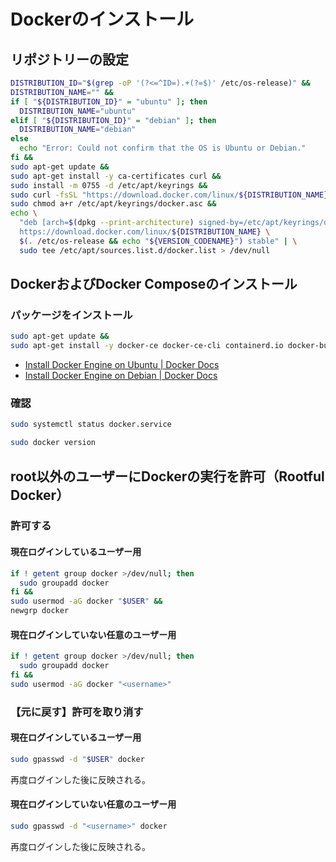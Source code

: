 # Dockerのインストール
## リポジトリーの設定
```sh
DISTRIBUTION_ID="$(grep -oP '(?<=^ID=).+(?=$)' /etc/os-release)" &&
DISTRIBUTION_NAME="" &&
if [ "${DISTRIBUTION_ID}" = "ubuntu" ]; then
  DISTRIBUTION_NAME="ubuntu"
elif [ "${DISTRIBUTION_ID}" = "debian" ]; then
  DISTRIBUTION_NAME="debian"
else
  echo "Error: Could not confirm that the OS is Ubuntu or Debian."
fi &&
sudo apt-get update &&
sudo apt-get install -y ca-certificates curl &&
sudo install -m 0755 -d /etc/apt/keyrings &&
sudo curl -fsSL "https://download.docker.com/linux/${DISTRIBUTION_NAME}/gpg" -o /etc/apt/keyrings/docker.asc &&
sudo chmod a+r /etc/apt/keyrings/docker.asc &&
echo \
  "deb [arch=$(dpkg --print-architecture) signed-by=/etc/apt/keyrings/docker.asc] \
  https://download.docker.com/linux/${DISTRIBUTION_NAME} \
  $(. /etc/os-release && echo "${VERSION_CODENAME}") stable" | \
  sudo tee /etc/apt/sources.list.d/docker.list > /dev/null
```

## DockerおよびDocker Composeのインストール
### パッケージをインストール
```sh
sudo apt-get update &&
sudo apt-get install -y docker-ce docker-ce-cli containerd.io docker-buildx-plugin docker-compose-plugin
```
- [Install Docker Engine on Ubuntu | Docker Docs](https://docs.docker.com/engine/install/ubuntu/)
- [Install Docker Engine on Debian | Docker Docs](https://docs.docker.com/engine/install/debian/)

### 確認
```sh
sudo systemctl status docker.service

sudo docker version
```

## root以外のユーザーにDockerの実行を許可（Rootful Docker）
### 許可する
#### 現在ログインしているユーザー用
```sh
if ! getent group docker >/dev/null; then
  sudo groupadd docker
fi &&
sudo usermod -aG docker "$USER" &&
newgrp docker
```

#### 現在ログインしていない任意のユーザー用
```sh
if ! getent group docker >/dev/null; then
  sudo groupadd docker
fi &&
sudo usermod -aG docker "<username>"
```

### 【元に戻す】許可を取り消す
#### 現在ログインしているユーザー用
```sh
sudo gpasswd -d "$USER" docker
```
再度ログインした後に反映される。

#### 現在ログインしていない任意のユーザー用
```sh
sudo gpasswd -d "<username>" docker
```
再度ログインした後に反映される。
